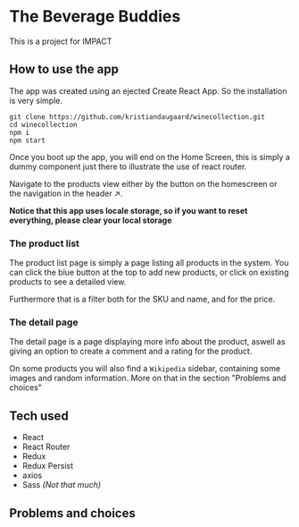 # The Beverage Buddies

This is a project for IMPACT

## How to use the app

The app was created using an ejected Create React App. So the installation is very simple.

```
git clone https://github.com/kristiandaugaard/winecollection.git
cd winecollection
npm i
npm start
```

Once you boot up the app, you will end on the Home Screen, this is simply a dummy component just there to illustrate the use of react router.

Navigate to the products view either by the button on the homescreen or the navigation in the header ↗.

**Notice that this app uses locale storage, so if you want to reset everything, please clear your local storage**

### The product list

The product list page is simply a page listing all products in the system. You can click the blue button at the top to add new products, or click on existing products to see a detailed view.

Furthermore that is a filter both for the SKU and name, and for the price.

### The detail page

The detail page is a page displaying more info about the product, aswell as giving an option to create a comment and a rating for the product.

On some products you will also find a `Wikipedia` sidebar, containing some images and random information. More on that in the section "Problems and choices"

## Tech used

- React
- React Router
- Redux
- Redux Persist
- axios
- Sass _(Not that much)_

## Problems and choices
